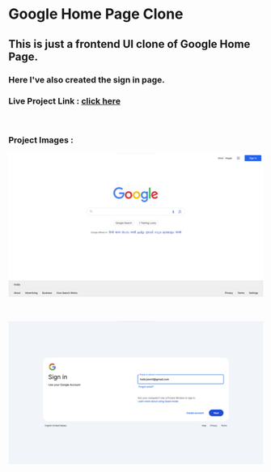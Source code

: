 # Google Home Page Clone

## This is just a frontend UI clone of Google Home Page.

### Here I've also created the sign in page.

### Live Project Link : [ click here ](https://google-home-page-pranav.vercel.app)

<br/>

### __Project Images :__
![Project Preview Image](/public/preview/preview1.png)

<br/>

![Project Preview Image](/public/preview/preview2.png)
 